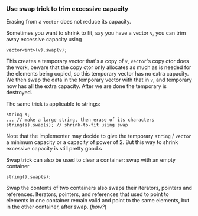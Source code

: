 ### Use swap trick to trim excessive capacity

Erasing from a `vector` does not reduce its capacity.

Sometimes you want to shrink to fit, say you have a vector `v`, you can trim away excessive capacity using
```
vector<int>(v).swap(v);
```
This creates a temporary vector that's a copy of `v`, `vector`'s copy ctor does the work, beware that the copy ctor only allocates as much as is needed for the elements being copied, so this temporary vector has no extra capacity.
We then swap the data in the temporary vector with that in `v`, and temporary now has all the extra capacity.
After we are done the temporary is destroyed.

The same trick is applicable to strings:
```
string s;
... // make a large string, then erase of its characters
string(s).swap(s); // shrink-to-fit using swap
```

Note that the implementer may decide to give the temporary `string` / `vector` a minimum capacity or a capacity of power of 2. But this way to shrink excessive capacity is still pretty good.s

Swap trick can also be used to clear a container: swap with an empty container
```
string().swap(s);
```

Swap the contents of two containers also swaps their iterators, pointers and references.
Iterators, pointers, and references that used to point to elements in one container remain valid and point to the same elements, but in the other container, after swap. (_how?_)

